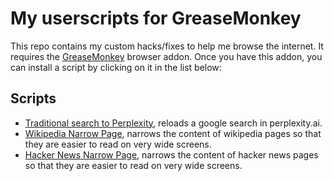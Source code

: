 # My userscripts for GreaseMonkey

This repo contains my custom hacks/fixes to help me browse the internet. It requires the [GreaseMonkey](https://www.greasespot.net/) browser addon.
Once you have this addon, you can install a script by clicking on it in the list below:

## Scripts

- [Traditional search to Perplexity](https://raw.githubusercontent.com/olorton/userscripts/master/trad-search-to-perplexity.user.js), reloads a google search in perplexity.ai.
- [Wikipedia Narrow Page](https://raw.githubusercontent.com/olorton/userscripts/master/wikipedia-narrow-page.user.js), narrows the content of wikipedia pages so that they are easier to read on very wide screens.
- [Hacker News Narrow Page](https://raw.githubusercontent.com/olorton/userscripts/master/hacker-news-narrow-page.user.js), narrows the content of hacker news pages so that they are easier to read on very wide screens.

